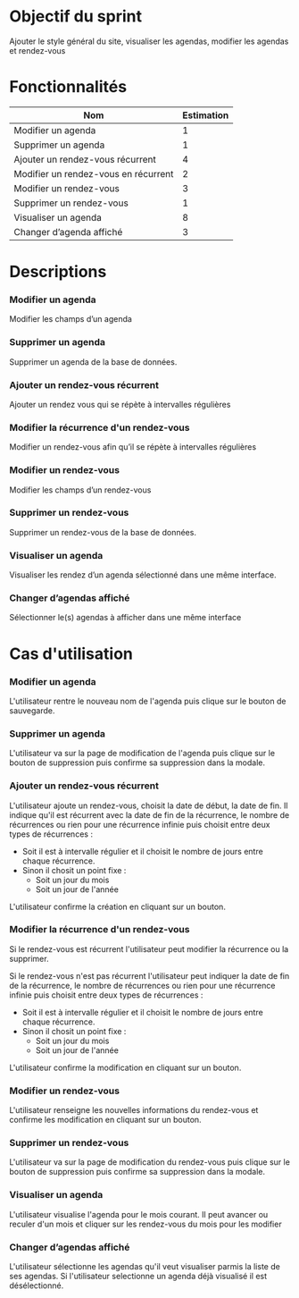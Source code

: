 # Objectif du sprint

Ajouter le style général du site, visualiser les agendas, modifier les agendas et rendez-vous

# Fonctionnalités

| Nom                                  | Estimation |
| ------------------------------------ | ---------- |
| Modifier un agenda                   | 1          |
| Supprimer un agenda                  | 1          |
| Ajouter un rendez-vous récurrent     | 4          |
| Modifier un rendez-vous en récurrent | 2          |
| Modifier un rendez-vous              | 3          |
| Supprimer un rendez-vous             | 1          |
| Visualiser un agenda                 | 8          |
| Changer d’agenda affiché             | 3          |

# Descriptions

### Modifier un agenda

Modifier les champs d’un agenda

### Supprimer un agenda

Supprimer un agenda de la base de données.

### Ajouter un rendez-vous récurrent

Ajouter un rendez vous qui se répète à intervalles régulières

### Modifier la récurrence d'un rendez-vous

Modifier un rendez-vous afin qu’il se répète à intervalles régulières

### Modifier un rendez-vous

Modifier les champs d’un rendez-vous

### Supprimer un rendez-vous

Supprimer un rendez-vous de la base de données.

### Visualiser un agenda

Visualiser les rendez d’un agenda sélectionné dans une même interface.

### Changer d’agendas affiché

Sélectionner le(s) agendas à afficher dans une même interface

# Cas d'utilisation

### Modifier un agenda

L'utilisateur rentre le nouveau nom de l'agenda puis clique sur le bouton de sauvegarde.

### Supprimer un agenda

L'utilisateur va sur la page de modification de l'agenda puis clique sur le bouton de suppression puis confirme sa suppression dans la modale.

### Ajouter un rendez-vous récurrent

L'utilisateur ajoute un rendez-vous, choisit la date de début, la date de fin. Il indique qu'il est récurrent avec la date de fin de la récurrence, le nombre de récurrences ou rien pour une récurrence infinie puis choisit entre deux types de récurrences :

- Soit il est à intervalle régulier et il choisit le nombre de jours entre chaque récurrence.
- Sinon il chosit un point fixe :
  - Soit un jour du mois
  - Soit un jour de l'année

L'utilisateur confirme la création en cliquant sur un bouton.

### Modifier la récurrence d'un rendez-vous

Si le rendez-vous est récurrent l'utilisateur peut modifier la récurrence ou la supprimer.

Si le rendez-vous n'est pas récurrent l'utilisateur peut indiquer la date de fin de la récurrence, le nombre de récurrences ou rien pour une récurrence infinie puis choisit entre deux types de récurrences :

- Soit il est à intervalle régulier et il choisit le nombre de jours entre chaque récurrence.
- Sinon il chosit un point fixe :
  - Soit un jour du mois
  - Soit un jour de l'année

L'utilisateur confirme la modification en cliquant sur un bouton.

### Modifier un rendez-vous

L'utilisateur renseigne les nouvelles informations du rendez-vous et confirme les modification en cliquant sur un bouton.

### Supprimer un rendez-vous

L'utilisateur va sur la page de modification du rendez-vous puis clique sur le bouton de suppression puis confirme sa suppression dans la modale.

### Visualiser un agenda

L'utilisateur visualise l'agenda pour le mois courant. Il peut avancer ou reculer d'un mois et cliquer sur les rendez-vous du mois pour les modifier

### Changer d’agendas affiché

L'utilisateur sélectionne les agendas qu'il veut visualiser parmis la liste de ses agendas. Si l'utilisateur selectionne un agenda déjà visualisé il est désélectionné.
